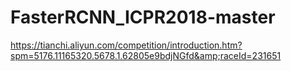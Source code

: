 # FasterRCNN_ICPR2018-master
https://tianchi.aliyun.com/competition/introduction.htm?spm=5176.11165320.5678.1.62805e9bdjNGfd&amp;raceId=231651
